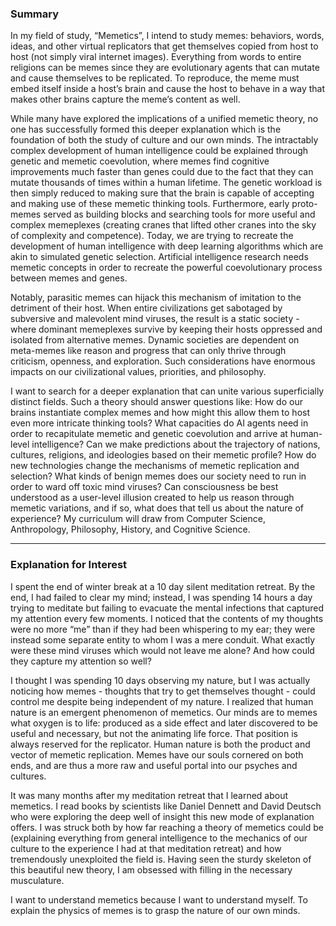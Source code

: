 ### Summary

In my field of study, “Memetics”, I intend to study memes: behaviors, words, ideas, and other virtual replicators that get themselves copied from host to host (not simply viral internet images). Everything from words to entire religions can be memes since they are evolutionary agents that can mutate and cause themselves to be replicated. To reproduce, the meme must embed itself inside a host’s brain and cause the host to behave in a way that makes other brains capture the meme’s content as well. 

While many have explored the implications of a unified memetic theory, no one has successfully formed this deeper explanation which is the foundation of both the study of culture and our own minds. The intractably complex development of human intelligence could be explained through genetic and memetic coevolution, where memes find cognitive improvements much faster than genes could due to the fact that they can mutate thousands of times within a human lifetime. The genetic workload is then simply reduced to making sure that the brain is capable of accepting and making use of these memetic thinking tools. Furthermore, early proto-memes served as building blocks and searching tools for more useful and complex memeplexes (creating cranes that lifted other cranes into the sky of complexity and competence). Today, we are trying to recreate the development of human intelligence with deep learning algorithms which are akin to simulated genetic selection. Artificial intelligence research needs memetic concepts in order to recreate the powerful coevolutionary process between memes and genes. 

Notably, parasitic memes can hijack this mechanism of imitation to the detriment of their host. When entire civilizations get sabotaged by subversive and malevolent mind viruses, the result is a static society - where dominant memeplexes survive by keeping their hosts oppressed and isolated from alternative memes. Dynamic societies are dependent on meta-memes like reason and progress that can only thrive through criticism, openness, and exploration. Such considerations have enormous impacts on our civilizational values, priorities, and philosophy.

I want to search for a deeper explanation that can unite various superficially distinct fields. Such a theory should answer questions like: How do our brains instantiate complex memes and how might this allow them to host even more intricate thinking tools? What capacities do AI agents need in order to recapitulate memetic and genetic coevolution and arrive at human-level intelligence? Can we make predictions about the trajectory of nations, cultures, religions, and ideologies based on their memetic profile? How do new technologies change the mechanisms of memetic replication and selection? What kinds of benign memes does our society need to run in order to ward off toxic mind viruses? Can consciousness be best understood as a user-level illusion created to help us reason through memetic variations, and if so, what does that tell us about the nature of experience?
My curriculum will draw from Computer Science, Anthropology, Philosophy, History, and Cognitive Science.

---

### Explanation for Interest

I spent the end of winter break at a 10 day silent meditation retreat. By the end, I had failed to clear my mind; instead, I was spending 14 hours a day trying to meditate but failing to evacuate the mental infections that captured my attention every few moments. I noticed that the contents of my thoughts were no more “me” than if they had been whispering to my ear; they were instead some separate entity to whom I was a mere conduit. What exactly were these mind viruses which would not leave me alone? And how could they capture my attention so well? 

I thought I was spending 10 days observing my nature, but I was actually noticing how memes - thoughts that try to get themselves thought - could control me despite being independent of my nature. I realized that human nature is an emergent phenomenon of memetics. Our minds are to memes what oxygen is to life: produced as a side effect and later discovered to be useful and necessary, but not the animating life force. That position is always reserved for the replicator. Human nature is both the product and vector of memetic replication. Memes have our souls cornered on both ends, and are thus a more raw and useful portal into our psyches and cultures.

It was many months after my meditation retreat that I learned about memetics. I read books by scientists like Daniel Dennett and David Deutsch who were exploring the deep well of insight this new mode of explanation offers. I was struck both by how far reaching a theory of memetics could be (explaining everything from general intelligence to the mechanics of our culture to the experience I had at that meditation retreat) and how tremendously unexploited the field is. Having seen the sturdy skeleton of this beautiful new theory, I am obsessed with filling in the necessary musculature.

I want to understand memetics because I want to understand myself. To explain the physics of memes is to grasp the nature of our own minds.
